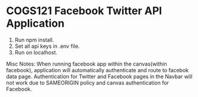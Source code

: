 COGS121 Facebook Twitter API Application
===========

1.  Run npm install.
2.  Set all api keys in .env file.
3.  Run on localhost.


Misc Notes:
When running facebook app within the canvas(within facebook), application will automatically authenticate and route to facebok data page.
Authentication for Twitter and Facebook pages in the Navbar will not work due to SAMEORIGIN policy and canvas authentication for Facebook.




